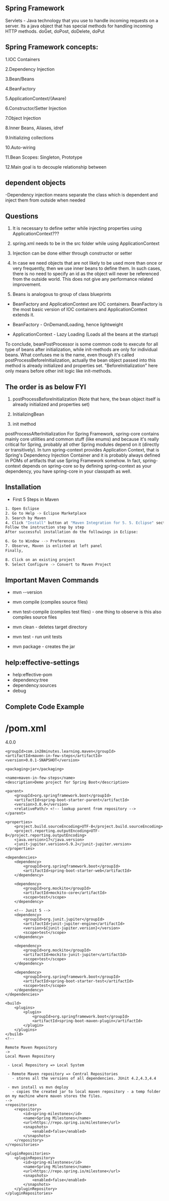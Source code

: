 
## Spring Framework
Servlets - Java technology that you use to handle incoming requests on a server. Its a java object that has special methods for handling incoming HTTP methods. doGet, doPost, doDelete, doPut

 


## Spring Framework concepts:

1.IOC Containers

2.Dependency Injection

3.Bean/Beans

4.BeanFactory

5.ApplicationContext/(Aware)

6.Constructor/Setter Injection

7.Object Injection

8.Inner Beans, Aliases, idref

9.Initializing collections

10.Auto-wiring

11.Bean Scopes: Singleton, Prototype

12.Main goal is to decouple relationship between

## dependent objects

-Dependency injection means separate the class which is dependent and inject them from outside when needed



## Questions

1. It is necessary to define setter while injecting properties using ApplicationContext???


2. spring.xml needs to be in the src folder while using ApplicationContext

3.  Injection can be done either through constructor or setter

4. In case we need objects that are not likely to be used more than once or very frequently, then we use inner beans to define them. In such cases, there is no need to specify an id as the object will never be referenced from the outside world. This does not give any performance related improvement.

5. Beans is analogous to group of class blueprints

- BeanFactory and ApplicationContext are IOC containers. BeanFactory is the most basic version of IOC containers and ApplicationContext extends it.

- BeanFactory - OnDemandLoading, hence lightweight

- ApplicationContext - Lazy Loading (Loads all the beans at the startup)

To conclude, beanPostProcessor is some common code to execute for all type of beans after initialization, while init-methods are only for individual beans. What confuses me is the name, even though it's called postProcessBeforeInitialization, actually the bean object passed into this method is already initialized and properties set. "BeforeInitialization" here only means before other init logic like init-methods.

## The order is as below FYI

1. postProcessBeforeInitialization (Note that here, the bean object itself is already initialized and properties set)

2. InitializingBean

3. init method

postProcessAfterInitialization
For Spring Framework, spring-core contains mainly core utilities and common stuff (like enums) and because it's really critical for Spring, probably all other Spring modules depend on it (directly or transitively). In turn spring-context provides Application Context, that is Spring's Dependency Injection Container and it is probably always defined in POMs of artifacts that use Spring Framework somehow. In fact, spring-context depends on spring-core so by defining spring-context as your dependency, you have spring-core in your classpath as well.





## Installation

- First 5 Steps in Maven

```bash
1. Open Eclipse
2. Go to Help -> Eclipse Marketplace
3. Search by Maven
4. Click "Install" button at "Maven Integration for 5. 5. Eclipse" section
Follow the instruction step by step
After successful installation do the followings in Eclipse:

6. Go to Window --> Preferences
7. Observe, Maven is enlisted at left panel
Finally,

8. Click on an existing project
9. Select Configure -> Convert to Maven Project

```
## Important Maven Commands
-  mvn --version

-  mvn compile (compiles source files)

-  mvn test-compile (compiles test files) - one thing to observe is this also compiles source files
-  mvn clean - deletes target directory
-  mvn test - run unit tests
-  mvn package - creates the jar
## help:effective-settings
-  help:effective-pom
-  dependency:tree
- dependency:sources
- debug

## Complete Code Example
# /pom.xml
<?xml version="1.0" encoding="UTF-8"?>
<project xmlns="http://maven.apache.org/POM/4.0.0" xmlns:xsi="http://www.w3.org/2001/XMLSchema-instance"
         xsi:schemaLocation="http://maven.apache.org/POM/4.0.0 http://maven.apache.org/xsd/maven-4.0.0.xsd">
    <modelVersion>4.0.0</modelVersion>

    <groupId>com.in28minutes.learning.maven</groupId>
    <artifactId>maven-in-few-steps</artifactId>
    <version>0.0.1-SNAPSHOT</version>

    <packaging>jar</packaging>

    <name>maven-in-few-steps</name>
    <description>Demo project for Spring Boot</description>

    <parent>
        <groupId>org.springframework.boot</groupId>
        <artifactId>spring-boot-starter-parent</artifactId>
        <version>3.0.4</version>
        <relativePath/> <!-- lookup parent from repository -->
    </parent>

    <properties>
        <project.build.sourceEncoding>UTF-8</project.build.sourceEncoding>
        <project.reporting.outputEncoding>UTF-8</project.reporting.outputEncoding>
        <java.version>17</java.version>
        <junit-jupiter.version>5.9.2</junit-jupiter.version>
    </properties>

    <dependencies>
        <dependency>
            <groupId>org.springframework.boot</groupId>
            <artifactId>spring-boot-starter-web</artifactId>
        </dependency>

        <dependency>
            <groupId>org.mockito</groupId>
            <artifactId>mockito-core</artifactId>
            <scope>test</scope>
        </dependency>

        <!-- Junit 5 -->
        <dependency>
            <groupId>org.junit.jupiter</groupId>
            <artifactId>junit-jupiter-engine</artifactId>
            <version>${junit-jupiter.version}</version>
            <scope>test</scope>
        </dependency>

        <dependency>
            <groupId>org.mockito</groupId>
            <artifactId>mockito-junit-jupiter</artifactId>
            <scope>test</scope>
        </dependency>

        <dependency>
            <groupId>org.springframework.boot</groupId>
            <artifactId>spring-boot-starter-test</artifactId>
            <scope>test</scope>
        </dependency>
    </dependencies>

    <build>
        <plugins>
            <plugin>
                <groupId>org.springframework.boot</groupId>
                <artifactId>spring-boot-maven-plugin</artifactId>
            </plugin>
        </plugins>
    </build>
    <!--

    Remote Maven Repository
    ->
    Local Maven Repository

     - Local Repository => Local System

     - Remote Maven repository => Central Repositories
       - stores all the versions of all dependencies. JUnit 4.2,4.3,4.4

     - mvn install vs mvn deploy
       - copies the created jar to local maven repository - a temp folder on my machine where maven stores the files.
    -->
    <repositories>
        <repository>
            <id>spring-milestones</id>
            <name>Spring Milestones</name>
            <url>https://repo.spring.io/milestone</url>
            <snapshots>
                <enabled>false</enabled>
            </snapshots>
        </repository>
    </repositories>

    <pluginRepositories>
        <pluginRepository>
            <id>spring-milestones</id>
            <name>Spring Milestones</name>
            <url>https://repo.spring.io/milestone</url>
            <snapshots>
                <enabled>false</enabled>
            </snapshots>
        </pluginRepository>
    </pluginRepositories>


</project>

    

